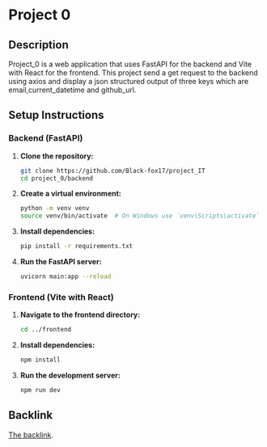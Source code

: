# Project 0

## Description
Project_0 is a web application that uses FastAPI for the backend and Vite with React for the frontend. This project send a get request to the backend using axios and display a json structured output of three keys which are email,current_datetime and github_url.

## Setup Instructions

### Backend (FastAPI)
1. **Clone the repository:**
    ```bash
    git clone https://github.com/Black-fox17/project_IT
    cd project_0/backend
    ```

2. **Create a virtual environment:**
    ```bash
    python -m venv venv
    source venv/bin/activate  # On Windows use `venv\Scripts\activate`
    ```

3. **Install dependencies:**
    ```bash
    pip install -r requirements.txt
    ```

4. **Run the FastAPI server:**
    ```bash
    uvicorn main:app --reload
    ```

### Frontend (Vite with React)
1. **Navigate to the frontend directory:**
    ```bash
    cd ../frontend
    ```

2. **Install dependencies:**
    ```bash
    npm install
    ```

3. **Run the development server:**
    ```bash
    npm run dev
    ```

## Backlink
[The backlink](https://hng.tech/hire/python-developers).
